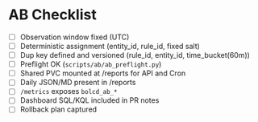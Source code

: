 # AB Checklist

- [ ] Observation window fixed (UTC)
- [ ] Deterministic assignment (entity_id, rule_id, fixed salt)
- [ ] Dup key defined and versioned (rule_id, entity_id, time_bucket(60m))
- [ ] Preflight OK (`scripts/ab/ab_preflight.py`)
- [ ] Shared PVC mounted at /reports for API and Cron
- [ ] Daily JSON/MD present in /reports
- [ ] `/metrics` exposes `bolcd_ab_*`
- [ ] Dashboard SQL/KQL included in PR notes
- [ ] Rollback plan captured
